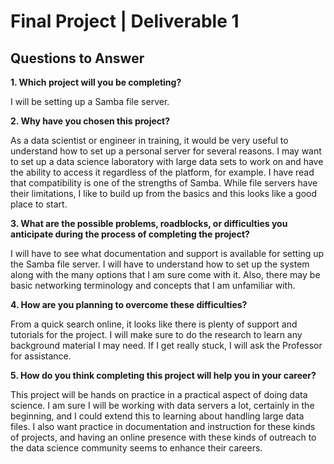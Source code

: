 # Final Project | Deliverable 1

## Questions to Answer


**1. Which project will you be completing?**

I will be setting up a Samba file server.


**2. Why have you chosen this project?**

As a data scientist or engineer in training, it would be very useful to understand how to set up a personal server for several reasons. I may want to set up a data science laboratory with large data sets to work on and have the ability to access it regardless of the platform, for example. I have read that compatibility is one of the strengths of Samba. While file servers have their limitations, I like to build up from the basics and this looks like a good place to start.


**3. What are the possible problems, roadblocks, or difficulties you anticipate during the process of completing the project?**

I will have to see what documentation and support is available for setting up the Samba file server. I will have to understand how to set up the system along with the many options that I am sure come with it. Also, there may be basic networking terminology and concepts that I am unfamiliar with.


**4. How are you planning to overcome these difficulties?**

From a quick search online, it looks like there is plenty of support and tutorials for the project. I will make sure to do the research to learn any background material I may need. If I get really stuck, I will ask the Professor for assistance.


**5. How do you think completing this project will help you in your career?**

This project will be hands on practice in a practical aspect of doing data science. I am sure I will be working with data servers a lot, certainly in the beginning, and I could extend this to learning about handling large data files. I also want practice in documentation and instruction for these kinds of projects, and having an online presence with these kinds of outreach to the data science community seems to enhance their careers.

